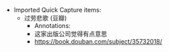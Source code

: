 - Imported Quick Capture items:
    - 过劳悲歌 (豆瓣)
        - Annotations:
        - 这家出版公司觉得有点意思
        - https://book.douban.com/subject/35732018/ 
